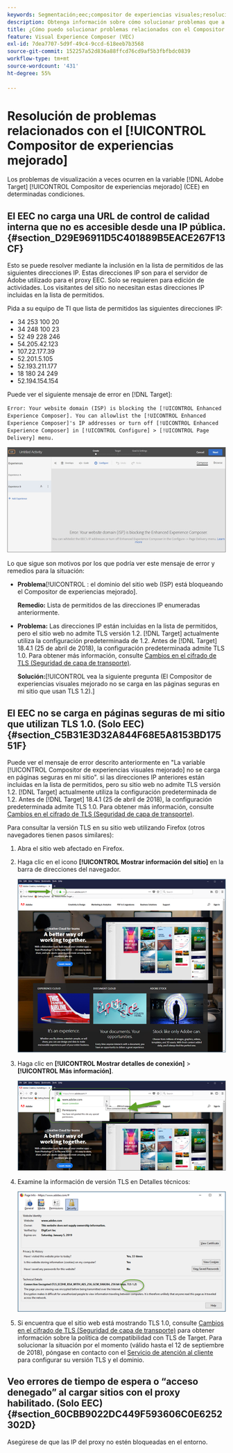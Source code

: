 ```yaml
---
keywords: Segmentación;eec;compositor de experiencias visuales;resolución de problemas del compositor de experiencias mejorado;resolución de problemas
description: Obtenga información sobre cómo solucionar problemas que a veces ocurren en el Adobe [!DNL Target] Compositor de experiencias mejorado (EEC) en determinadas condiciones.
title: ¿Cómo puedo solucionar problemas relacionados con el Compositor de experiencias mejorado?
feature: Visual Experience Composer (VEC)
exl-id: 7dea7707-5d9f-49c4-9ccd-618eeb7b3568
source-git-commit: 152257a52d836a88ffcd76cd9af5b3fbfbdc0839
workflow-type: tm+mt
source-wordcount: '431'
ht-degree: 55%

---
```


# Resolución de problemas relacionados con el [!UICONTROL Compositor de experiencias mejorado]

Los problemas de visualización a veces ocurren en la variable [!DNL Adobe Target] [!UICONTROL Compositor de experiencias mejorado] (CEE) en determinadas condiciones.

## El EEC no carga una URL de control de calidad interna que no es accesible desde una IP pública. {#section_D29E96911D5C401889B5EACE267F13CF}

Esto se puede resolver mediante la inclusión en la lista de permitidos de las siguientes direcciones IP. Estas direcciones IP son para el servidor de Adobe utilizado para el proxy EEC. Solo se requieren para edición de actividades. Los visitantes del sitio no necesitan estas direcciones IP incluidas en la lista de permitidos.

Pida a su equipo de TI que lista de permitidos las siguientes direcciones IP:

* 34 253 100 20
* 34 248 100 23
* 52 49 228 246
* 54.205.42.123
* 107.22.177.39
* 52.201.5.105
* 52.193.211.177
* 18 180 24 249
* 52.194.154.154

Puede ver el siguiente mensaje de error en [!DNL Target]:

`Error: Your website domain (ISP) is blocking the [!UICONTROL Enhanced Experience Composer]. You can allowlist the [!UICONTROL Enhanced Experience Composer]'s IP addresses or turn off [!UICONTROL Enhanced Experience Composer] in [!UICONTROL Configure] > [!UICONTROL Page Delivery] menu.`

![](assets/EEC_error.png)

Lo que sigue son motivos por los que podría ver este mensaje de error y remedios para la situación:

* **Problema**[!UICONTROL : el dominio del sitio web (ISP) está bloqueando el Compositor de experiencias mejorado].

   **Remedio:** Lista de permitidos de las direcciones IP enumeradas anteriormente.

* **Problema:** Las direcciones IP están incluidas en la lista de permitidos, pero el sitio web no admite TLS versión 1.2. [!DNL Target] actualmente utiliza la configuración predeterminada de 1.2. Antes de [!DNL Target] 18.4.1 (25 de abril de 2018), la configuración predeterminada admite TLS 1.0. Para obtener más información, consulte [Cambios en el cifrado de TLS (Seguridad de capa de transporte)](/help/main/c-implementing-target/c-considerations-before-you-implement-target/tls-transport-layer-security-encryption.md#concept_CC1001E9D3AE4BABAF90B8311B0A6451).

   **Solución:**[!UICONTROL  vea la siguiente pregunta (El Compositor de experiencias visuales mejorado no se carga en las páginas seguras en mi sitio que usan TLS 1.2).]

## El EEC no se carga en páginas seguras de mi sitio que utilizan TLS 1.0. (Solo EEC)   {#section_C5B31E3D32A844F68E5A8153BD17551F}

Puede ver el mensaje de error descrito anteriormente en &quot;La variable [!UICONTROL Compositor de experiencias visuales mejorado] no se carga en páginas seguras en mi sitio&quot;. si las direcciones IP anteriores están incluidas en la lista de permitidos, pero su sitio web no admite TLS versión 1.2. [!DNL Target] actualmente utiliza la configuración predeterminada de 1.2. Antes de [!DNL Target] 18.4.1 (25 de abril de 2018), la configuración predeterminada admite TLS 1.0. Para obtener más información, consulte [Cambios en el cifrado de TLS (Seguridad de capa de transporte)](/help/main/c-implementing-target/c-considerations-before-you-implement-target/tls-transport-layer-security-encryption.md#concept_CC1001E9D3AE4BABAF90B8311B0A6451).

Para consultar la versión TLS en su sitio web utilizando Firefox (otros navegadores tienen pasos similares):

1. Abra el sitio web afectado en Firefox.
1. Haga clic en el icono **[!UICONTROL Mostrar información del sitio]** en la barra de direcciones del navegador.

   ![](assets/firefox_more_info.png)

1. Haga clic en **[!UICONTROL Mostrar detalles de conexión]** > **[!UICONTROL Más información]**.

   ![](assets/firefox_more_info_2.png)

1. Examine la información de versión TLS en Detalles técnicos:

   ![](assets/firefox_more_info_3.png)

1. Si encuentra que el sitio web está mostrando TLS 1.0, consulte   [Cambios en el cifrado de TLS (Seguridad de capa de transporte)](/help/main/c-implementing-target/c-considerations-before-you-implement-target/tls-transport-layer-security-encryption.md#concept_CC1001E9D3AE4BABAF90B8311B0A6451) para obtener información sobre la política de compatibilidad con TLS de Target. Para solucionar la situación por el momento (válido hasta el 12 de septiembre de 2018), póngase en contacto con el [Servicio de atención al cliente](/help/main/cmp-resources-and-contact-information.md#reference_ACA3391A00EF467B87930A450050077C) para configurar su versión TLS y el dominio.

## Veo errores de tiempo de espera o “acceso denegado” al cargar sitios con el proxy habilitado. (Solo EEC)   {#section_60CBB9022DC449F593606C0E6252302D}

Asegúrese de que las IP del proxy no estén bloqueadas en el entorno.
